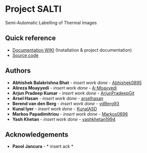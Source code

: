 # Project SALTI
Semi-Automatic Labelling of Thermal Images

## Quick reference
* [Documentation WIKI](https://github.com/tue-mps-edu/asd-pdeng-project-2020-developer/wiki/Home) (Installation & project documentation)
* [Source code](SALTI-src/)

## Authors
* **Abhishek Balakrishna Bhat** - *insert work done* - [Abhishek0895](https://github.com/Abhishek0895)
* **Alireza Moayyedi** - *insert work done* - [A-Moayyedi](https://github.com/A-Moayyedi)
* **Arjun Pradeep Kumar** - *insert work done* - [ArjunPradeepGit](https://github.com/ArjunPradeepGit)
* **Arsel Hasan** - *insert work done* - [arselhasan](https://github.com/arselhasan)
* **Berend van den Berg** - *insert work done* - [vdBerg93](https://github.com/vdBerg93)
* **Kunal Iyer** - *insert work done* - [KunalASD](https://github.com/KunalASD)
* **Markos Papadimitriou** - *insert work done* - [Markos0896](https://github.com/Markos0896)
* **Yash Khetan** - *insert work done* - [yashkhetan1994](https://github.com/yashkhetan1994)



## Acknowledgements
* **Pavol Jancura** - * insert ack *
